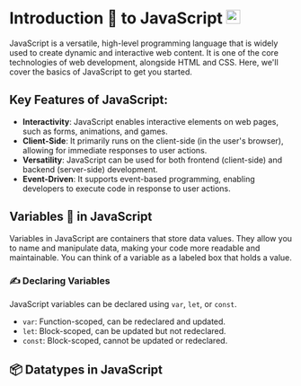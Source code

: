 # Introduction 📝 to JavaScript <img src="https://github.com/user-attachments/assets/9c1f4164-152b-4872-aa68-bae40d023602" width="25px">
JavaScript is a versatile, high-level programming language that is widely used to create dynamic and interactive web content. It is one of the core technologies of web development, alongside HTML and CSS. Here, we'll cover the basics of JavaScript to get you started.

## Key Features of JavaScript:
- **Interactivity**: JavaScript enables interactive elements on web pages, such as forms, animations, and games.
- **Client-Side**: It primarily runs on the client-side (in the user's browser), allowing for immediate responses to user actions.
- **Versatility**: JavaScript can be used for both frontend (client-side) and backend (server-side) development.
- **Event-Driven**: It supports event-based programming, enabling developers to execute code in response to user actions.


## Variables 🔡 in JavaScript 
Variables in JavaScript are containers that store data values. They allow you to name and manipulate data, making your code more readable and maintainable. You can think of a variable as a labeled box that holds a value.

### ✍ Declaring Variables
JavaScript variables can be declared using `var`, `let`, or `const`.

- `var`: Function-scoped, can be redeclared and updated.
- `let`: Block-scoped, can be updated but not redeclared.
- `const`: Block-scoped, cannot be updated or redeclared.

## 📦 Datatypes in JavaScript